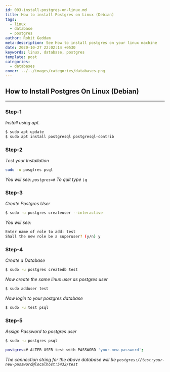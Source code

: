```yaml
---
id: 003-install-postgres-on-linux.md
title: How to install Postgres on Linux (Debian)
tags:
  - linux
  - database
  - postgres
author: Rohit Geddam
meta-description: See How to install postgres on your linux machine
date: 2020-10-27 22:02:14 +0530
keywords: linux, database, postgres
template: post
categories:
  - databases
cover: ../../images/categories/databases.png
---
```


## How to Install Postgres On Linux (Debian)
***
### **Step-1**
*Install using apt.*
```bash
$ sudo apt update
$ sudo apt install postgresql postgresql-contrib
```

### **Step-2**
*Test your Installation*
```bash
sudo -u posgtres psql
```
*You will see: `postgres=#`*
*To quit type `\q`*

### **Step-3**
*Create Postgres User*
```bash
$ sudo -u postgres createuser --interactive
```
*You will see:*
```bash
Enter name of role to add: test
Shall the new role be a superuser? (y/n) y
```

### **Step-4**
*Create a Database*
```bash
$ sudo -u postgres createdb test
```
*Now create the same linux user as postgres user*
```bash
$ sudo adduser test
```
*Now login to your postgres database*
```bash
$ sudo -u test psql
```

### **Step-5**
*Assign Password to postgres user*
```bash
$ sudo -u postgres psql

postgres=# ALTER USER test with PASSWORD 'your-new-password';
```
*The connection string for the above database will be `postgres://test:your-new-password@localhost:5432/test`*
